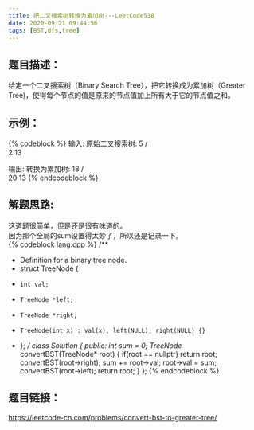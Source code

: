 ```yaml
---
title: 把二叉搜索树转换为累加树---LeetCode538
date: 2020-09-21 09:44:56
tags: [BST,dfs,tree]
---
```

## 题目描述：  
给定一个二叉搜索树（Binary Search Tree），把它转换成为累加树（Greater Tree)，使得每个节点的值是原来的节点值加上所有大于它的节点值之和。

## 示例：   
{% codeblock %}
输入: 原始二叉搜索树:
              5
            /   \
           2     13

输出: 转换为累加树:
             18
            /   \
          20     13
{% endcodeblock %}
<!-- more -->

## 解题思路:  
这道题很简单，但是还是很有味道的。  
因为那个全局的sum设置得太妙了，所以还是记录一下。  
{% codeblock lang:cpp %}
/**
 * Definition for a binary tree node.
 * struct TreeNode {
 *     int val;
 *     TreeNode *left;
 *     TreeNode *right;
 *     TreeNode(int x) : val(x), left(NULL), right(NULL) {}
 * };
 */
class Solution {
public:
    int sum = 0;
    TreeNode* convertBST(TreeNode* root) {
        if(root == nullptr) return root;
        convertBST(root->right);
        sum += root->val;
        root->val = sum;
        convertBST(root->left);
        return root;
    }
};
{% endcodeblock %}

## 题目链接：  
https://leetcode-cn.com/problems/convert-bst-to-greater-tree/
